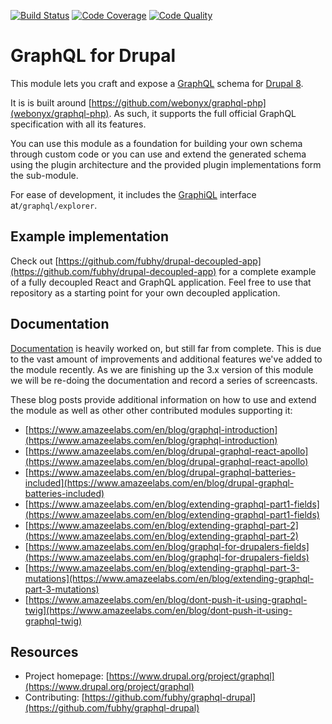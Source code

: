 [![Build Status](https://img.shields.io/travis/drupal-graphql/graphql.svg)](https://travis-ci.org/drupal-graphql/graphql)
[![Code Coverage](https://img.shields.io/codecov/c/github/drupal-graphql/graphql.svg)](https://codecov.io/gh/drupal-graphql/graphql)
[![Code Quality](https://img.shields.io/scrutinizer/g/drupal-graphql/graphql.svg)](https://scrutinizer-ci.com/g/drupal-graphql/graphql/?branch=8.x-3.x)

# GraphQL for Drupal

This module lets you craft and expose a [GraphQL](http://graphql.org/) schema for [Drupal 8](https://www.drupal.org/8).

It is is built around [https://github.com/webonyx/graphql-php](webonyx/graphql-php). As such, it supports
the full official GraphQL specification with all its features.

You can use this module as a foundation for building your own schema through
custom code or you can use and extend the generated schema using the plugin
architecture and the provided plugin implementations form the sub-module.

For ease of development, it includes the [GraphiQL](https://github.com/graphql/graphiql/) interface at`/graphql/explorer`.

## Example implementation

Check out [https://github.com/fubhy/drupal-decoupled-app](https://github.com/fubhy/drupal-decoupled-app) for a complete example
of a fully decoupled React and GraphQL application. Feel free to use that
repository as a starting point for your own decoupled application.

## Documentation

[Documentation](doc/SUMMARY.md) is heavily worked on, but still far from complete.
This is due to the vast amount of improvements and additional features we've
added to the module recently. As we are finishing up the 3.x version of this
module we will be re-doing the documentation and record a series of screencasts.

These blog posts provide additional information on how to use and extend the module
as well as other other contributed modules supporting it:

* [https://www.amazeelabs.com/en/blog/graphql-introduction](https://www.amazeelabs.com/en/blog/graphql-introduction)
* [https://www.amazeelabs.com/en/blog/drupal-graphql-react-apollo](https://www.amazeelabs.com/en/blog/drupal-graphql-react-apollo)
* [https://www.amazeelabs.com/en/blog/drupal-graphql-batteries-included](https://www.amazeelabs.com/en/blog/drupal-graphql-batteries-included)
* [https://www.amazeelabs.com/en/blog/extending-graphql-part1-fields](https://www.amazeelabs.com/en/blog/extending-graphql-part1-fields)
* [https://www.amazeelabs.com/en/blog/extending-graphql-part-2](https://www.amazeelabs.com/en/blog/extending-graphql-part-2)
* [https://www.amazeelabs.com/en/blog/graphql-for-drupalers-fields](https://www.amazeelabs.com/en/blog/graphql-for-drupalers-fields)
* [https://www.amazeelabs.com/en/blog/extending-graphql-part-3-mutations](https://www.amazeelabs.com/en/blog/extending-graphql-part-3-mutations)
* [https://www.amazeelabs.com/en/blog/dont-push-it-using-graphql-twig](https://www.amazeelabs.com/en/blog/dont-push-it-using-graphql-twig)

## Resources

* Project homepage: [https://www.drupal.org/project/graphql](https://www.drupal.org/project/graphql)
* Contributing: [https://github.com/fubhy/graphql-drupal](https://github.com/fubhy/graphql-drupal)



